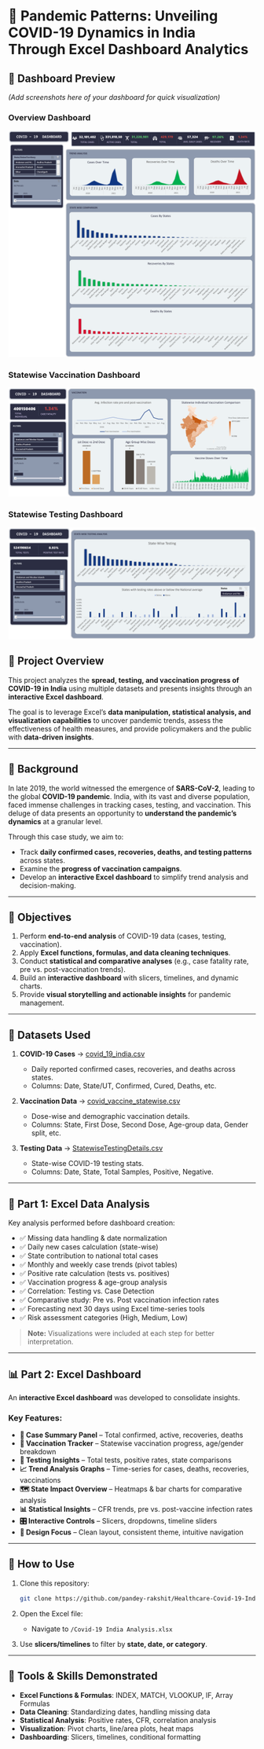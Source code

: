 # 🏥 Pandemic Patterns: Unveiling COVID-19 Dynamics in India Through Excel Dashboard Analytics

## 📸 Dashboard Preview

*(Add screenshots here of your dashboard for quick visualization)*

### Overview Dashboard

![Overview Dashboard](./imgs/excel-covid-19-dashboard1.png)

### Statewise Vaccination Dashboard
![Statewise Vaccination Dashboard](./imgs/excel-covid-19-statewise-vaccination-dashboard.png)

### Statewise Testing Dashboard
![Statewise Testing Dashboard](./imgs/excel-covid-19-statewise-testing-dashboard.png)

## 📌 Project Overview

This project analyzes the **spread, testing, and vaccination progress of COVID-19 in India** using multiple datasets and presents insights through an **interactive Excel dashboard**.

The goal is to leverage Excel’s **data manipulation, statistical analysis, and visualization capabilities** to uncover pandemic trends, assess the effectiveness of health measures, and provide policymakers and the public with **data-driven insights**.

---

## 🧾 Background

In late 2019, the world witnessed the emergence of **SARS-CoV-2**, leading to the global **COVID-19 pandemic**.
India, with its vast and diverse population, faced immense challenges in tracking cases, testing, and vaccination. This deluge of data presents an opportunity to **understand the pandemic’s dynamics** at a granular level.

Through this case study, we aim to:

* Track **daily confirmed cases, recoveries, deaths, and testing patterns** across states.
* Examine the **progress of vaccination campaigns**.
* Develop an **interactive Excel dashboard** to simplify trend analysis and decision-making.

---

## 🎯 Objectives

1. Perform **end-to-end analysis** of COVID-19 data (cases, testing, vaccination).
2. Apply **Excel functions, formulas, and data cleaning techniques**.
3. Conduct **statistical and comparative analyses** (e.g., case fatality rate, pre vs. post-vaccination trends).
4. Build an **interactive dashboard** with slicers, timelines, and dynamic charts.
5. Provide **visual storytelling and actionable insights** for pandemic management.

---

## 📂 Datasets Used

1. **COVID-19 Cases** → [covid\_19\_india.csv](#)

   * Daily reported confirmed cases, recoveries, and deaths across states.
   * Columns: Date, State/UT, Confirmed, Cured, Deaths, etc.

2. **Vaccination Data** → [covid\_vaccine\_statewise.csv](#)

   * Dose-wise and demographic vaccination details.
   * Columns: State, First Dose, Second Dose, Age-group data, Gender split, etc.

3. **Testing Data** → [StatewiseTestingDetails.csv](#)

   * State-wise COVID-19 testing stats.
   * Columns: Date, State, Total Samples, Positive, Negative.

---

## 🔎 Part 1: Excel Data Analysis

Key analysis performed before dashboard creation:

* ✅ Missing data handling & date normalization
* ✅ Daily new cases calculation (state-wise)
* ✅ State contribution to national total cases
* ✅ Monthly and weekly case trends (pivot tables)
* ✅ Positive rate calculation (tests vs. positives)
* ✅ Vaccination progress & age-group analysis
* ✅ Correlation: Testing vs. Case Detection
* ✅ Comparative study: Pre vs. Post vaccination infection rates
* ✅ Forecasting next 30 days using Excel time-series tools
* ✅ Risk assessment categories (High, Medium, Low)

> **Note:** Visualizations were included at each step for better interpretation.

---

## 📊 Part 2: Excel Dashboard

An **interactive Excel dashboard** was developed to consolidate insights.

### Key Features:

* **📌 Case Summary Panel** – Total confirmed, active, recoveries, deaths
* **💉 Vaccination Tracker** – Statewise vaccination progress, age/gender breakdown
* **🧪 Testing Insights** – Total tests, positive rates, state comparisons
* **📈 Trend Analysis Graphs** – Time-series for cases, deaths, recoveries, vaccinations
* **🗺️ State Impact Overview** – Heatmaps & bar charts for comparative analysis
* **📊 Statistical Insights** – CFR trends, pre vs. post-vaccine infection rates
* **🎛️ Interactive Controls** – Slicers, dropdowns, timeline sliders
* **🎨 Design Focus** – Clean layout, consistent theme, intuitive navigation

---

## 🚀 How to Use

1. Clone this repository:

    ```bash
    git clone https://github.com/pandey-rakshit/Healthcare-Covid-19-India-Excel-Dashboard.git
    ```
2. Open the Excel file:

   * Navigate to `/Covid-19 India Analysis.xlsx`

3. Use **slicers/timelines** to filter by **state, date, or category**.

---

## 📌 Tools & Skills Demonstrated

* **Excel Functions & Formulas**: INDEX, MATCH, VLOOKUP, IF, Array Formulas
* **Data Cleaning**: Standardizing dates, handling missing data
* **Statistical Analysis**: Positive rates, CFR, correlation analysis
* **Visualization**: Pivot charts, line/area plots, heat maps
* **Dashboarding**: Slicers, timelines, conditional formatting
